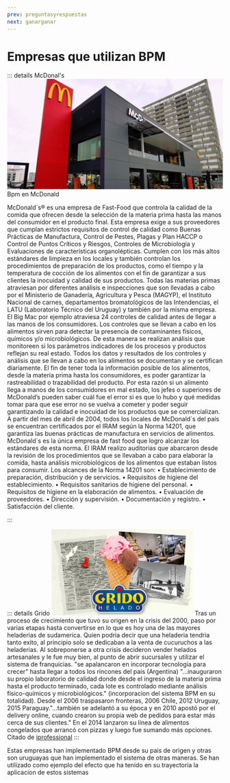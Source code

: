 ```yaml
---
prev: preguntasyrespuestas
next: ganarganar
---
```

# Empresas que utilizan BPM

::: details McDonal's
<img src="../assets/img/Mac.jpg" /> 
Bpm en McDonald

McDonald´s® es una empresa de Fast-Food que controla la calidad de la comida que ofrecen desde la selección de la materia prima hasta las manos del consumidor en el producto final. Esta empresa exige a sus proveedores que cumplan estrictos requisitos de control de calidad como Buenas Prácticas de Manufactura, Control de Pestes, Plagas y Plan HACCP o Control de Puntos Críticos y Riesgos, Controles de Microbiología y Evaluaciones de características organolépticas. Cumplen con los más altos estándares de limpieza en los locales y también controlan los procedimientos de preparación de los productos, como el tiempo y la temperatura de cocción de los alimentos con el fin de garantizar a sus clientes la inocuidad y calidad de sus productos. Todas las materias primas atraviesan por diferentes análisis e inspecciones que son llevadas a cabo por el Ministerio de Ganadería, Agricultura y Pesca (MAGYP), el Instituto Nacional de carnes, departamentos bromatológicos de las Intendencias, el LATU (Laboratorio Técnico del Uruguay) y también por la misma empresa. El Big Mac por ejemplo atraviesa 24 controles de calidad antes de llegar a las manos de los consumidores. Los controles que se llevan a cabo en los alimentos sirven para detectar la presencia de contaminantes físicos, químicos y/o microbiológicos. De esta manera se realizan análisis que monitoreen si los parámetros indicadores de los procesos y productos reflejan su real estado. Todos los datos y resultados de los controles y análisis que se llevan a cabo en los alimentos se documentan y se certifican diariamente. El fin de tener toda la información posible de los alimentos, desde la materia prima hasta los consumidores, es poder garantizar la rastreabilidad o trazabilidad del producto. Por esta razón si un alimento llega a manos de los consumidores en mal estado, los jefes o superiores de McDonald’s pueden saber cuál fue el error si es que lo hubo y qué medidas tomar para que ese error no se vuelva a cometer y poder seguir garantizando la calidad e inocuidad de los productos que se comercializan. A partir del mes de abril de 2004, todos los locales de McDonald´s del país se encuentran certificados por el IRAM según la Norma 14201, que garantiza las buenas prácticas de manufactura en servicios de alimentos. McDonald´s es la única empresa de fast food que logro alcanzar los estándares de esta norma. El IRAM realizo auditorias que abarcaron desde la revisión de los procedimientos que se llevaban a cabo para elaborar la comida, hasta análisis microbiológicos de los alimentos que estaban listos para consumir. Los alcances de la Norma 14201 son: • Establecimiento de preparación, distribución y de servicios. • Requisitos de higiene del establecimiento. • Requisitos sanitarios de higiene del personal. • Requisitos de higiene en la elaboración de alimentos. • Evaluación de proveedores. • Dirección y supervisión. • Documentación y registro. • Satisfacción del cliente.

:::
<!-- ::: details Burger King -->
<!-- ::: -->
::: details Grido
<img src="../assets/img/511966min.jpg" /> 
Tras un proceso de crecimiento que tuvo su origen en la crisis del 2000, paso por varias etapas hasta convertirse en lo que es hoy una de las mayores heladerias de sudamerica. Quien podria decir que una heladeria tendria tanto exito, al principio solo se dedicaban a la venta de cucuruchos a las heladerias. Al sobreponerse a otra crisis decideron vender helados artesanales y le fue muy bien, al punto de abrir sucursales y utilizar el sistema de franquicias. "se apalancaron en incorporar tecnologia para crecer" hasta llegar a todos los rincones del pais (Argentina) "...inauguraron su propio laboratorio de calidad donde desde el ingreso de la materia prima hasta el producto terminado, cada lote es controlado mediante análisis físico-químicos y microbiológicos." (incorporacion del sistema BPM en su totalidad). Desde el 2006 traspasaron fronteras, 2006 Chile, 2012 Uruguay, 2015 Paraguay."...también se adelantó a su época y en 2010 apostó por el delivery online, cuando crearon su propia web de pedidos para estar más cerca de sus clientes." En el 2014 lanzaron su línea de alimentos congelados que arrancó con pizzas y luego fue sumando más opciones. Citado de [iprofessional](https://www.iprofesional.com/actualidad/333245-nacional-y-popular-como-grido-construyo-su-imperio-de-helado)
:::
<!-- ::: details Coca-Cola -->
<!-- ::: -->
<!-- ::: details Hornex -->
<!-- ::: -->
<!-- ::: details Pagnifique -->
<!-- ::: -->
<!-- ::: details Optimo -->
<!-- ::: -->
<!-- ::: details Bimbo -->
<!-- ::: -->
Estas empresas han implementado BPM desde su pais de origen y otras son uruguayas que han implementado el sistema de otras maneras. Se han utilizado como ejemplo del efecto que ha tenido en su trayectoria la aplicacion de estos sistemas
